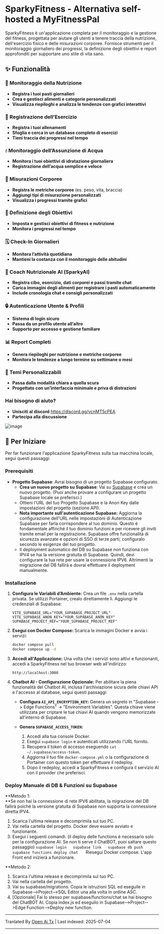 # SparkyFitness - Alternativa self-hosted a MyFitnessPal

SparkyFitness è un'applicazione completa per il monitoraggio e la gestione del fitness, progettata per aiutare gli utenti a tenere traccia della nutrizione, dell'esercizio fisico e delle misurazioni corporee. Fornisce strumenti per il monitoraggio giornaliero dei progressi, la definizione degli obiettivi e report approfonditi per supportare uno stile di vita sano.


## ✨ Funzionalità

### 🍎 Monitoraggio della Nutrizione

* **Registra i tuoi pasti giornalieri**
* **Crea e gestisci alimenti e categorie personalizzati**
* **Visualizza riepiloghi e analizza le tendenze con grafici interattivi**

### 💪 Registrazione dell’Esercizio

* **Registra i tuoi allenamenti**
* **Sfoglia e cerca in un database completo di esercizi**
* **Tieni traccia dei progressi nel tempo**

### 💧 Monitoraggio dell’Assunzione di Acqua

* **Monitora i tuoi obiettivi di idratazione giornaliera**
* **Registrazione dell’acqua semplice e veloce**

### 📏 Misurazioni Corporee

* **Registra le metriche corporee** (es. peso, vita, braccia)
* **Aggiungi tipi di misurazione personalizzati**
* **Visualizza i progressi tramite grafici**

### 🎯 Definizione degli Obiettivi

* **Imposta e gestisci obiettivi di fitness e nutrizione**
* **Monitora i progressi nel tempo**

### 🗓️ Check-In Giornalieri

* **Monitora l’attività quotidiana**
* **Mantieni la costanza con il monitoraggio delle abitudini**

### 🤖 Coach Nutrizionale AI (SparkyAI)

* **Registra cibo, esercizio, dati corporei e passi tramite chat**
* **Carica immagini degli alimenti per registrare i pasti automaticamente**
* **Include cronologia chat e consigli personalizzati**

### 🔒 Autenticazione Utente & Profili

* **Sistema di login sicuro**
* **Passa da un profilo utente all’altro**
* **Supporto per accesso e gestione familiare**

### 📊 Report Completi

* **Genera riepiloghi per nutrizione e metriche corporee**
* **Monitora le tendenze a lungo termine su settimane o mesi**

### 🎨 Temi Personalizzabili

* **Passa dalla modalità chiara a quella scura**
* **Progettato con un’interfaccia minimale e priva di distrazioni**

### Hai bisogno di aiuto?
* **Unisciti al discord**
  https://discord.gg/vcnMT5cPEA
* **Partecipa alla discussione**


![image](https://github.com/user-attachments/assets/ccc7f34e-a663-405f-a4d4-a9888c3197bc)


## 🚀 Per Iniziare

Per far funzionare l'applicazione SparkyFitness sulla tua macchina locale, segui questi passaggi:

### Prerequisiti

*   **Progetto Supabase**: Avrai bisogno di un progetto Supabase configurato.
    *   **Crea un nuovo progetto su Supabase**: Vai su [Supabase](https://app.supabase.com/) e crea un nuovo progetto. (Puoi anche provare a configurare un progetto Supabase locale se preferisci.)
    *   Ottieni l’URL del tuo Progetto Supabase e la Anon Key dalle impostazioni del progetto (sezione API).
    *   **Nota importante sull'autenticazione Supabase:** Aggiorna la configurazione dell'URL nelle impostazioni di Autenticazione Supabase per farla corrispondere al tuo dominio. Questo è fondamentale affinché il tuo dominio funzioni e per ricevere gli inviti tramite email per la registrazione. Supabase offre funzionalità di sicurezza avanzate e opzioni di SSO di terze parti; configuralo secondo le esigenze del tuo progetto.
    *   Il deployment automatico del DB su Supabase non funziona con IPV4 se hai la versione gratuita di Supabase. Quindi, devi configurare la tua rete per usare la connessione IPV6. Altrimenti la migrazione del DB fallirà e dovrai effettuare il deployment manualmente.       


    

### Installazione

1.  **Configura le Variabili d’Ambiente:**
    Crea un file `.env` nella cartella privata. Se utilizzi Portainer, crealo direttamente lì.
    Aggiungi le credenziali di Supabase:
    ```
    VITE_SUPABASE_URL="YOUR_SUPABASE_PROJECT_URL"
    VITE_SUPABASE_ANON_KEY="YOUR_SUPABASE_ANON_KEY"
    SUPABASE_PROJECT_REF="YOUR_SUPABASE_PROJECT_REF"    
    ```

2.  **Esegui con Docker Compose:**
    Scarica le immagini Docker e avvia i servizi:
    ```sh
    docker compose pull
    docker compose up -d
    ```

3.  **Accedi all'Applicazione:**
    Una volta che i servizi sono attivi e funzionanti, accedi a SparkyFitness nel tuo browser web all'indirizzo:
    ```
    http://localhost:3000
    ```

4.  **Chatbot AI - Configurazione Opzionale:**
    Per abilitare la piena funzionalità del Chatbot AI, inclusa l'archiviazione sicura delle chiavi API e l'accesso al database, segui questi passaggi:

    *   **Configura `AI_API_ENCRYPTION_KEY`:** Genera un segreto in "Supabase -> Edge Functions" -> "Environment Variables". Questa chiave viene utilizzata per criptare le tue chiavi AI quando vengono memorizzate all'interno di Supabase.

    *   **Genera `SUPABASE_ACCESS_TOKEN`:**
        1.  Accedi alla tua console Docker.
        2.  Esegui `supabase login` e autenticati utilizzando l'URL fornito.
        3.  Recupera il token di accesso eseguendo `cat ~/.supabase/access-token`.
        4.  Aggiorna il tuo file `docker-compose.yml` o la configurazione di Portainer con questo token per effettuare il redeploy.
        5.  Dopo il redeploy, accedi a SparkyFitness e configura il servizio AI con il provider che preferisci.
     

### Deploy Manuale di DB & Funzioni su Supabase
**Metodo 1:  
**Se non hai la connessione di rete IPV6 abilitata, la migrazione del DB fallirà poiché la versione gratuita di Supabase non supporta la connessione diretta IPV4.

   1. Scarica l'ultima release e decomprimila sul tuo PC.
   2. Vai nella cartella del progetto. Docker deve essere avviato e funzionante.
   3. Esegui i seguenti comandi. (il deploy delle functions è necessario solo per la configurazione AI. Se non ti serve il ChatBOT, puoi saltare questo passaggio)
``
      supabase login  
      supabase link  
      supabase db push  
      supabase functions deploy chat   
``
Riesegui Docker compose. L'app Front end inizierà a funzionare.

**Metodo 2:  
   1. Scarica l'ultima release e decomprimila sul tuo PC.  
   2. Vai nella cartella del progetto.  
   3. Vai su supabase/migrations. Copia le istruzioni SQL ed eseguile in Supabase-->Project-->SQL Editor una alla volta in ordine ASC.  
   4. [Opzionale] Fai lo stesso per supabase/functions/chat se hai bisogno del ChatBOT AI. Copia index.js ed eseguilo in Supabase-->Project-->Edge Function-->Deploy new function.  

---

Tranlated By [Open Ai Tx](https://github.com/OpenAiTx/OpenAiTx) | Last indexed: 2025-07-04

---